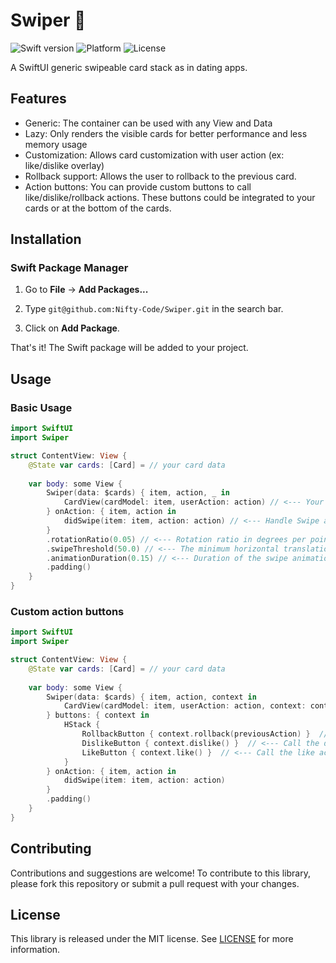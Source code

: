 # Swiper 🎴

![Swift version](https://img.shields.io/badge/Swift-5.4-orange.svg)
![Platform](https://img.shields.io/badge/Platform-iOS%20%7C%20iPadOS%2014.0-blue.svg)
![License](https://img.shields.io/badge/License-MIT-green.svg)

A SwiftUI generic swipeable card stack as in dating apps.

## Features

- Generic: The container can be used with any View and Data
- Lazy: Only renders the visible cards for better performance and less memory usage
- Customization: Allows card customization with user action (ex: like/dislike overlay) 
- Rollback support: Allows the user to rollback to the previous card.
- Action buttons: You can provide custom buttons to call like/dislike/rollback actions. These buttons could be integrated to your cards or at the bottom of the cards.

## Installation

### Swift Package Manager

1. Go to **File** -> **Add Packages...**

2. Type `git@github.com:Nifty-Code/Swiper.git` in the search bar.

3. Click on **Add Package**.

That's it! The Swift package will be added to your project.

## Usage

### Basic Usage

```swift
import SwiftUI
import Swiper

struct ContentView: View {
    @State var cards: [Card] = // your card data
    
    var body: some View {
        Swiper(data: $cards) { item, action, _ in
            CardView(cardModel: item, userAction: action) // <--- Your custom View here
        } onAction: { item, action in
            didSwipe(item: item, action: action) // <--- Handle Swipe action here
        }
        .rotationRatio(0.05) // <--- Rotation ratio in degrees per points
        .swipeThreshold(50.0) // <--- The minimum horizontal translation
        .animationDuration(0.15) // <--- Duration of the swipe animation when user releases the card
        .padding()
    }
}
```

### Custom action buttons

```swift
import SwiftUI
import Swiper

struct ContentView: View {
    @State var cards: [Card] = // your card data
    
    var body: some View {
        Swiper(data: $cards) { item, action, context in
            CardView(cardModel: item, userAction: action, context: context) // <--- Context could be passed here if action buttons are integrated to the card
        } buttons: { context in
            HStack {
                RollbackButton { context.rollback(previousAction) }  // <--- Call the rollback action here. You must manage the previous actions
                DislikeButton { context.dislike() }  // <--- Call the dislike action here
                LikeButton { context.like() }  // <--- Call the like action here
            }
        } onAction: { item, action in
            didSwipe(item: item, action: action)
        }
        .padding()
    }
}
```

## Contributing

Contributions and suggestions are welcome! 
To contribute to this library, please fork this repository or submit a pull request with your changes.


## License

This library is released under the MIT license. See [LICENSE](LICENSE) for more information.
